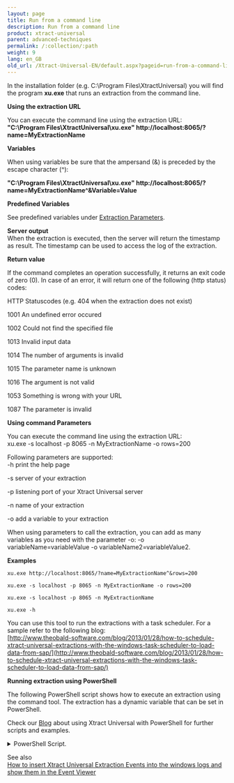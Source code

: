 ```yaml
---
layout: page
title: Run from a command line
description: Run from a command line
product: xtract-universal
parent: advanced-techniques
permalink: /:collection/:path
weight: 9
lang: en_GB
old_url: /Xtract-Universal-EN/default.aspx?pageid=run-from-a-command-line
---
```


In the installation folder (e.g. C:\Program Files\XtractUniversal) you will find the program **xu.exe** that runs an extraction from the command line.

**Using the extraction URL**

You can execute the command line using the extraction URL:<br> 
**"C:\Program Files\XtractUniversal\xu.exe" http://localhost:8065/?name=MyExtractionName** 

**Variables**

When using variables be sure that the ampersand (&) is preceded by the escape character (^):

**"C:\Program Files\XtractUniversal\xu.exe" http://localhost:8065/?name=MyExtractionName^&Variable=Value** 

**Predefined Variables**

See predefined variables under [Extraction Parameters](). 

**Server output**<br> 
When the extraction is executed, then the server will return the timestamp as result. 
The timestamp can be used to access the log of the extraction.

**Return value**  

If the command completes an operation successfully, it returns an exit code of zero (0).
In case of an error, it will return one of the following (http status) codes:

HTTP Statuscodes (e.g. 404 when the extraction does not exist)

1001     An undefined error occured

1002    Could not find the specified file
          
1013    Invalid input data

1014    The number of arguments is invalid

1015    The parameter name is unknown

1016    The argument is not valid

1053    Something is wrong with your URL

1087    The parameter is invalid

**Using command Parameters**

You can execute the command line using the extraction URL:<br> 
    xu.exe -s localhost -p 8065 -n MyExtractionName -o rows=200

Following parameters are supported:<br> 
-h        print the help page

-s        server of your extraction

-p        listening port of your Xtract Universal server

-n        name of your extraction

-o        add a variable to your extraction

When using parameters to call the extraction, you can add as many variables as you need with the parameter -o:
-o variableName=variableValue -o variableName2=variableValue2.

**Examples** 

    xu.exe http://localhost:8065/?name=MyExtractionName^&rows=200
    
    xu.exe -s localhost -p 8065 -n MyExtractionName -o rows=200
    
    xu.exe -s localhost -p 8065 -n MyExtractionName
    
    xu.exe -h 

You can use this tool to run the extractions with a task scheduler. For a sample refer to the following blog:<br> 
[http://www.theobald-software.com/blog/2013/01/28/how-to-schedule-xtract-universal-extractions-with-the-windows-task-scheduler-to-load-data-from-sap/](http://www.theobald-software.com/blog/2013/01/28/how-to-schedule-xtract-universal-extractions-with-the-windows-task-scheduler-to-load-data-from-sap/)

**Running extraction using PowerShell**

The following PowerShell script shows how to execute an extraction using the command tool. 
The extraction has a dynamic variable that can be set in PowerShell. 

Check our [Blog]() about using Xtract Universal with PowerShell for further scripts and examples.

<details>
<summary>PowerShell Script.</summary>
{% highlight javascript %}
# Execute an Xtract Universal extraction using the command tool xu.exe in a powershell script
# the extraction has a variable CalendarMonth that needs a value in the format YYYYMM, e.g. 201712
  
clear
# write the output to a file
$XUOutputfile = "C:\Data\powershell\output.txt"
# write the log to a file
$XULogfile = "C:\Data\powershell\log.txt"
  
# set the path to the installation folder
$XUCmd = 'C:\Program Files\XtractUniversal\xu.exe'
  
$XUServer = "localhost"
$XUPort = "8065"
$XUExtraction = "SAPSalesCube"
  
  
# BEGIN OF BLOCK FOR SETTING VARIABLE
# Skip this block if you don't use variable
  
# generate the calender month from the current date to be used as a variable
# e.g. Tuesday, December 19, 2017 10:40:32 AM
$myyear = (Get-Date -format "yyyy")
$mymonth = (Get-Date -format "MM")
# 201712
$myCalendarMonth = "$myyear$mymonth"
# another option Get-Date -format "yyyyMM"
  
# just if you use variables
# the extraction has a variable CalendarMonth, its value has the format YYYYMM
# set the variable for calendar month e.g. 201712
 
  
# END OF BLOCK FOR SETTING VARIABLE
  
  
# define error message
$errorMessage = @'
If the command completes an operation successfully, it returns an exit code of zero (0).
In case of an error, it will return one of the following (http status) codes:
HTTP Statuscodes (e.g. 404 when the extraction does not exist)
1001    An undefined error occured
1002    Could not find the specified file      
1013    Invalid input data
1014    The number of arguments is invalid
1015    The parameter name is unknown
1016    The argument is not valid
1053    Something is wrong with your URL
1087    The parameter is invalid
  
check the online help for further information
http://help.theobald-software.com/Xtract-Universal-EN/default.aspx?pageid=run-from-a-command-line
'@
  
  
# run the command tool with the right parameters
$res = &$XUCmd -s $XUServer -p $XUPort -n $XUExtraction -o CalenderMonth=$myCalenderMonth 1>$XUOutputfile 2>$XULogfile
  
# check the last exit code
# 0: successful
# else unsuccessful
if($LASTEXITCODE -eq 0) {
           
write-host -f Green "The last command executed successfully"          
} else {
           
write-host -f Red "The last execution failed with error code $LASTEXITCODE!"
write-host $errorMessage
}
{% endhighlight %}
</details>

See also  <br>
[How to insert Xtract Universal Extraction Events into the windows logs and show them in the Event Viewer]()